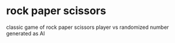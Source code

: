# rock paper scissors
classic game of rock paper scissors 
player vs randomized number generated as AI
